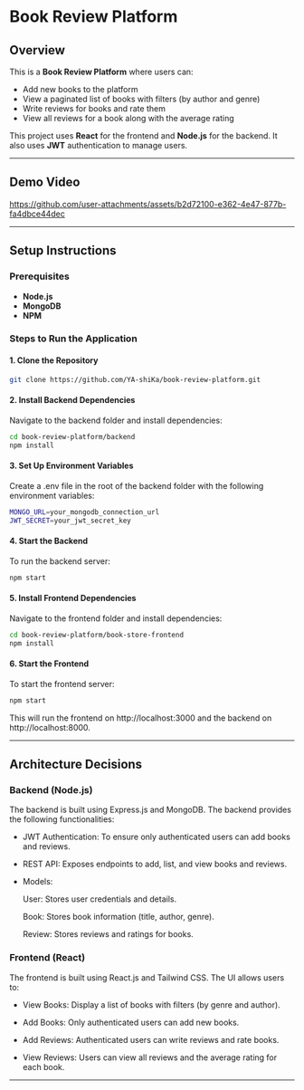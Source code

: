 # Book Review Platform

## Overview
This is a **Book Review Platform** where users can:
- Add new books to the platform
- View a paginated list of books with filters (by author and genre)
- Write reviews for books and rate them
- View all reviews for a book along with the average rating

This project uses **React** for the frontend and **Node.js** for the backend. It also uses **JWT** authentication to manage users.

---

## Demo Video





https://github.com/user-attachments/assets/b2d72100-e362-4e47-877b-fa4dbce44dec






---

## Setup Instructions

### Prerequisites
- **Node.js** 
- **MongoDB** 
- **NPM** 

### Steps to Run the Application

#### 1. Clone the Repository
```bash
git clone https://github.com/YA-shiKa/book-review-platform.git
```

#### 2. Install Backend Dependencies
Navigate to the backend folder and install dependencies:

```bash
cd book-review-platform/backend
npm install
```

#### 3. Set Up Environment Variables
Create a .env file in the root of the backend folder with the following environment variables:

```bash
MONGO_URL=your_mongodb_connection_url
JWT_SECRET=your_jwt_secret_key
```

#### 4. Start the Backend
To run the backend server:

```bash
npm start
```

#### 5. Install Frontend Dependencies
Navigate to the frontend folder and install dependencies:

```bash
cd book-review-platform/book-store-frontend
npm install
```

#### 6. Start the Frontend
To start the frontend server:

```bash
npm start
```
This will run the frontend on http://localhost:3000 and the backend on http://localhost:8000.

---

## Architecture Decisions
### Backend (Node.js)

The backend is built using Express.js and MongoDB. The backend provides the following functionalities:

- JWT Authentication: To ensure only authenticated users can add books and reviews.

- REST API: Exposes endpoints to add, list, and view books and reviews.

- Models:
  
  User: Stores user credentials and details.
  
  Book: Stores book information (title, author, genre).
  
  Review: Stores reviews and ratings for books.

### Frontend (React)

The frontend is built using React.js and Tailwind CSS. The UI allows users to:

- View Books: Display a list of books with filters (by genre and author).

- Add Books: Only authenticated users can add new books.

- Add Reviews: Authenticated users can write reviews and rate books.

- View Reviews: Users can view all reviews and the average rating for each book.

---
